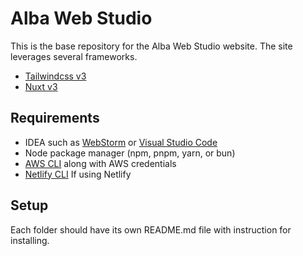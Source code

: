 # Alba Web Studio

This is the base repository for the Alba Web Studio website. The site leverages several frameworks.

- [Tailwindcss v3](https://tailwindcss.com/)
- [Nuxt v3](https://nuxt.com/)

## Requirements

- IDEA such as [WebStorm](https://www.jetbrains.com/webstorm/) or [Visual Studio Code](https://code.visualstudio.com/)
- Node package manager (npm, pnpm, yarn, or bun)
- [AWS CLI](https://aws.amazon.com/cli/) along with AWS credentials
- [Netlify CLI](https://www.netlify.com/platform/core/cli/#install) If using Netlify

## Setup

Each folder should have its own README.md file with instruction for installing.
